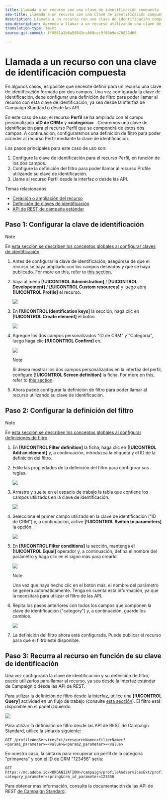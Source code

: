 ```yaml
---
title: Llamada a un recurso con una clave de identificación compuesta
seo-title: Llamada a un recurso con una clave de identificación compuesta
description: Llamada a un recurso con una clave de identificación compuesta
seo-description: Aprenda a llamar a un recurso utilizando una clave de identificación compuesta
translation-type: tm+mt
source-git-commit: ff9861a2b8a59843cc668cec9f89b9ea76822d66

---
```



# Llamada a un recurso con una clave de identificación compuesta

En algunos casos, es posible que necesite definir para un recurso una clave de identificación formada por dos campos. Una vez configurada la clave de identificación, debe configurar una definición de filtro para poder llamar al recurso con esta clave de identificación, ya sea desde la interfaz de Campaign Standard o desde las API.

En este caso de uso, el recurso **Perfil** se ha ampliado con el campo personalizado **«ID de CRM»** y **«categoría»** . Crearemos una clave de identificación para el recurso Perfil que se compondrá de estos dos campos. A continuación, configuraremos una definición de filtro para poder acceder al recurso Perfil mediante la clave de identificación.

Los pasos principales para este caso de uso son:

1. Configure la clave de identificación para el recurso Perfil, en función de los dos campos.
1. Configure la definición del filtro para poder llamar al recurso Profile utilizando su clave de identificación.
1. Llame al recurso Perfil desde la interfaz o desde las API.

Temas relacionados:

* [Creación o ampliación del recurso](../../developing/using/creating-or-extending-the-resource.md)
* [Definición de claves de identificación](../../developing/using/configuring-the-resource-s-data-structure.md#defining-identification-keys)
* [API de REST de campaña estándar](https://docs.campaign.adobe.com/doc/standard/en/api/ACS_API.html)

## Paso 1: Configurar la clave de identificación

>[!NOTE]
> En [esta sección se describen los conceptos globales al configurar claves de identificación](../../developing/using/configuring-the-resource-s-data-structure.md#defining-identification-keys).

1. Antes de configurar la clave de identificación, asegúrese de que el recurso se haya ampliado con los campos deseados y que se haya publicado. For more on this, refer to [this section](../../developing/using/creating-or-extending-the-resource.md).

1. Vaya al menú **[!UICONTROL Administration]** / **[!UICONTROL Developement]** / **[!UICONTROL Custom resources]** y luego abra **[!UICONTROL Profile]** el recurso.

   ![](assets/uc_idkey1.png)

1. En **[!UICONTROL Identification keys]** la sección, haga clic en **[!UICONTROL Create element]** el botón.

   ![](assets/uc_idkey2.png)

1. Agregue los dos campos personalizados "ID de CRM" y "Categoría", luego haga clic **[!UICONTROL Confirm]** en.

   ![](assets/uc_idkey3.png)

   >[!NOTE]
   > Si desea mostrar los dos campos personalizados en la interfaz del perfil, configure **[!UICONTROL Screen definition]** la ficha. For more on this, refer to [this section](../../developing/using/configuring-the-screen-definition.md).

1. Ahora puede configurar la definición de filtro para poder llamar al recurso utilizando su clave de identificación.

## Paso 2: Configurar la definición del filtro

>[!NOTE]
> En [esta sección se describen los conceptos globales al configurar definiciones de filtro](../../developing/using/configuring-filter-definition.md).

1. En **[!UICONTROL Filter definition]** la ficha, haga clic en **[!UICONTROL Add an element]** y, a continuación, introduzca la etiqueta y el ID de la definición del filtro.

1. Edite las propiedades de la definición del filtro para configurar sus reglas.

   ![](assets/uc_idkey4.png)

1. Arrastre y suelte en el espacio de trabajo la tabla que contiene los campos utilizados en la clave de identificación.

   ![](assets/uc_idkey5.png)

1. Seleccione el primer campo utilizado en la clave de identificación ("ID de CRM") y, a continuación, active **[!UICONTROL Switch to parameters]** la opción.

   ![](assets/uc_idkey6.png)

1. En **[!UICONTROL Filter conditions]** la sección, mantenga el **[!UICONTROL Equal]** operador y, a continuación, defina el nombre del parámetro y haga clic en el signo más para crearlo.

   ![](assets/uc_idkey7.png)

   >[!NOTE]
   > Una vez que haya hecho clic en el botón más, el nombre del parámetro se genera automáticamente. Tenga en cuenta esta información, ya que la necesitará para utilizar el filtro de las API.

1. Repita los pasos anteriores con todos los campos que componen la clave de identificación ("category") y, a continuación, guarde los cambios.

   ![](assets/uc_idkey8.png)

1. La definición del filtro ahora está configurada. Puede publicar el recurso para que el filtro esté disponible.

## Paso 3: Recurra al recurso en función de su clave de identificación

Una vez configurada la clave de identificación y su definición de filtro, puede utilizarlos para llamar al recurso, ya sea desde la interfaz estándar de Campaign o desde las API de REST.

Para utilizar la definición de filtro desde la interfaz, utilice una **[!UICONTROL Query]** actividad en un flujo de trabajo (consulte [esta sección](../../automating/using/query.md)). El filtro está disponible en el panel izquierdo.

![](assets/uc_idkey9.png)

Para utilizar la definición de filtro desde las API de REST de Campaign Standard, utilice la sintaxis siguiente:

```
GET /profileAndServicesExt/<resourceName><filterName>?<param1_parameter>=<value>&<param2_parameter>=<value>
```

En nuestro caso, la sintaxis para recuperar un perfil de la categoría "primavera" y con el ID de CRM "123456" sería:

```
GET https://mc.adobe.io/<ORGANIZATION>/campaign/profileAndServicesExt/profile/identification_key?category_parameter=spring&crm_id_parameter=123456
```

Para obtener más información, consulte la documentación de las API de REST [de Campaign Standard](https://docs.campaign.adobe.com/doc/standard/en/api/ACS_API.html#filtering).